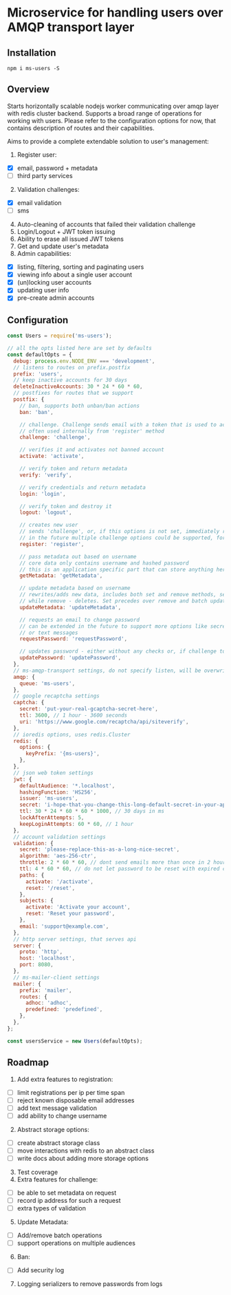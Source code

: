 # Microservice for handling users over AMQP transport layer

## Installation

`npm i ms-users -S`

## Overview

Starts horizontally scalable nodejs worker communicating over amqp layer with redis cluster backend.
Supports a broad range of operations for working with users. Please refer to the configuration options for now,
that contains description of routes and their capabilities.

Aims to provide a complete extendable solution to user's management:

1. Register user:
  - [x] email, password + metadata
  - [ ] third party services
2. Validation challenges:
  - [x] email validation
  - [ ] sms
4. Auto-cleaning of accounts that failed their validation challenge
5. Login/Logout + JWT token issuing
6. Ability to erase all issued JWT tokens
7. Get and update user's metadata
8. Admin capabilities:
  - [x] listing, filtering, sorting and paginating users
  - [x] viewing info about a single user account
  - [x] (un)locking user accounts
  - [x] updating user info
  - [x] pre-create admin accounts

## Configuration

```js
const Users = require('ms-users');

// all the opts listed here are set by defaults
const defaultOpts = {
  debug: process.env.NODE_ENV === 'development',
  // listens to routes on prefix.postfix
  prefix: 'users',
  // keep inactive accounts for 30 days
  deleteInactiveAccounts: 30 * 24 * 60 * 60,
  // postfixes for routes that we support
  postfix: {
    // ban, supports both unban/ban actions
    ban: 'ban',

    // challenge. Challenge sends email with a token that is used to activate account
    // often used internally from 'register' method
    challenge: 'challenge',

    // verifies it and activates not banned account
    activate: 'activate',

    // verify token and return metadata
    verify: 'verify',

    // verify credentials and return metadata
    login: 'login',

    // verify token and destroy it
    logout: 'logout',

    // creates new user
    // sends 'challenge', or, if this options is not set, immediately registers user
    // in the future multiple challenge options could be supported, for now it's just an email
    register: 'register',

    // pass metadata out based on username
    // core data only contains username and hashed password
    // this is an application specific part that can store anything here
    getMetadata: 'getMetadata',

    // update metadata based on username
    // rewrites/adds new data, includes both set and remove methods, set overwrites,
    // while remove - deletes. Set precedes over remove and batch updates are supported
    updateMetadata: 'updateMetadata',

    // requests an email to change password
    // can be extended in the future to support more options like secret questions
    // or text messages
    requestPassword: 'requestPassword',

    // updates password - either without any checks or, if challenge token is passed, makes sure it's correct
    updatePassword: 'updatePassword',
  },
  // ms-amqp-transport settings, do not specify listen, will be overwritten
  amqp: {
    queue: 'ms-users',
  },
  // google recaptcha settings
  captcha: {
    secret: 'put-your-real-gcaptcha-secret-here',
    ttl: 3600, // 1 hour - 3600 seconds
    uri: 'https://www.google.com/recaptcha/api/siteverify',
  },
  // ioredis options, uses redis.Cluster
  redis: {
    options: {
      keyPrefix: '{ms-users}',
    },
  },
  // json web token settings
  jwt: {
    defaultAudience: '*.localhost',
    hashingFunction: 'HS256',
    issuer: 'ms-users',
    secret: 'i-hope-that-you-change-this-long-default-secret-in-your-app',
    ttl: 30 * 24 * 60 * 60 * 1000, // 30 days in ms
    lockAfterAttempts: 5,
    keepLoginAttempts: 60 * 60, // 1 hour
  },
  // account validation settings
  validation: {
    secret: 'please-replace-this-as-a-long-nice-secret',
    algorithm: 'aes-256-ctr',
    throttle: 2 * 60 * 60, // dont send emails more than once in 2 hours
    ttl: 4 * 60 * 60, // do not let password to be reset with expired codes
    paths: {
      activate: '/activate',
      reset: '/reset',
    },
    subjects: {
      activate: 'Activate your account',
      reset: 'Reset your password',
    },
    email: 'support@example.com',
  },
  // http server settings, that serves api
  server: {
    proto: 'http',
    host: 'localhost',
    port: 8080,
  },
  // ms-mailer-client settings
  mailer: {
    prefix: 'mailer',
    routes: {
      adhoc: 'adhoc',
      predefined: 'predefined',
    },
  },
};

const usersService = new Users(defaultOpts);
```

## Roadmap

1. Add extra features to registration:
 - [ ] limit registrations per ip per time span
 - [ ] reject known disposable email addresses
 - [ ] add text message validation
 - [ ] add ability to change username
2. Abstract storage options:
 - [ ] create abstract storage class
 - [ ] move interactions with redis to an abstract class
 - [ ] write docs about adding more storage options
3. Test coverage
4. Extra features for challenge:
 - [ ] be able to set metadata on request
 - [ ] record ip address for such a request
 - [ ] extra types of validation
5. Update Metadata:
 - [ ] Add/remove batch operations
 - [ ] support operations on multiple audiences
6. Ban:
 - [ ] Add security log
7. Logging serializers to remove passwords from logs
